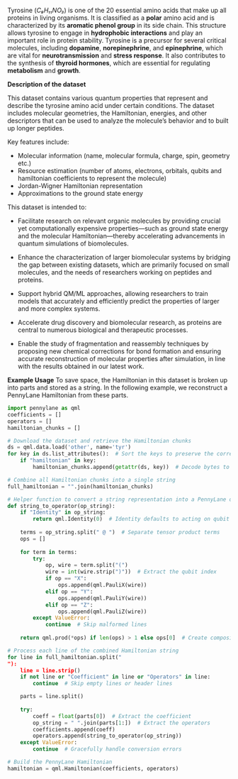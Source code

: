 Tyrosine (*C₉H₁₁NO₃*) is one of the 20 essential amino acids that make up all proteins in living organisms. It is classified as a **polar** amino acid and is characterized by its **aromatic phenol group** in its side chain. This structure allows tyrosine to engage in **hydrophobic interactions** and play an important role in protein stability. Tyrosine is a precursor for several critical molecules, including **dopamine**, **norepinephrine**, and **epinephrine**, which are vital for **neurotransmission** and **stress response**. It also contributes to the synthesis of **thyroid hormones**, which are essential for regulating **metabolism** and **growth**.

**Description of the dataset**

This dataset contains various quantum properties that represent and describe the tyrosine amino acid under certain conditions.  The dataset includes molecular geometries, the Hamiltonian, energies, and other descriptors that can be used to analyze the molecule’s behavior and to built up longer peptides.

Key features include:

- Molecular information (name, molecular formula, charge, spin, geometry etc.)
- Resource estimation (number of atoms, electrons, orbitals, qubits and hamiltonian coefficients to represent the molecule)
- Jordan-Wigner Hamiltonian representation
- Approximations to the ground state energy

This dataset is intended to:

- Facilitate research on relevant organic molecules by providing crucial yet computationally expensive properties—such as ground state energy and the molecular Hamiltonian—thereby accelerating advancements in quantum simulations of biomolecules.

- Enhance the characterization of larger biomolecular systems by bridging the gap between existing datasets, which are primarily focused on small molecules, and the needs of researchers working on peptides and proteins.

- Support hybrid QM/ML approaches, allowing researchers to train models that accurately and efficiently predict the properties of larger and more complex systems.

- Accelerate drug discovery and biomolecular research, as proteins are central to numerous biological and therapeutic processes.

- Enable the study of fragmentation and reassembly techniques by proposing new chemical corrections for bond formation and ensuring accurate reconstruction of molecular properties after simulation, in line with the results obtained in our latest work.


**Example Usage**
To save space, the Hamiltonian in this dataset is broken up into parts and stored as a string. In
the following example, we reconstruct a PennyLane Hamiltonian from these parts. 

```python
import pennylane as qml
coefficients = []
operators = []
hamiltonian_chunks = []

# Download the dataset and retrieve the Hamiltonian chunks
ds = qml.data.load('other', name='tyr')
for key in ds.list_attributes():  # Sort the keys to preserve the correct sequence
    if "hamiltonian" in key:
        hamiltonian_chunks.append(getattr(ds, key))  # Decode bytes to string

# Combine all Hamiltonian chunks into a single string
full_hamiltonian = "".join(hamiltonian_chunks)

# Helper function to convert a string representation into a PennyLane operator
def string_to_operator(op_string):
    if "Identity" in op_string:
        return qml.Identity(0)  # Identity defaults to acting on qubit 0
    
    terms = op_string.split(" @ ")  # Separate tensor product terms
    ops = []
    
    for term in terms:
        try:
            op, wire = term.split("(")
            wire = int(wire.strip(")"))  # Extract the qubit index
            if op == "X":
                ops.append(qml.PauliX(wire))
            elif op == "Y":
                ops.append(qml.PauliY(wire))
            elif op == "Z":
                ops.append(qml.PauliZ(wire))
        except ValueError:
            continue  # Skip malformed lines
    
    return qml.prod(*ops) if len(ops) > 1 else ops[0]  # Create composite operator if needed

# Process each line of the combined Hamiltonian string
for line in full_hamiltonian.split("
"):
    line = line.strip()
    if not line or "Coefficient" in line or "Operators" in line:
        continue  # Skip empty lines or header lines

    parts = line.split()
    
    try:
        coeff = float(parts[0])  # Extract the coefficient
        op_string = " ".join(parts[1:])  # Extract the operators
        coefficients.append(coeff)
        operators.append(string_to_operator(op_string))
    except ValueError:
        continue  # Gracefully handle conversion errors

# Build the PennyLane Hamiltonian
hamiltonian = qml.Hamiltonian(coefficients, operators)
```